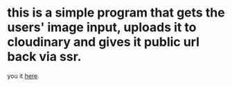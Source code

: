 # this is a simple program that gets the users' image input, uploads it to cloudinary and gives it public url back via ssr. 

you it <a href="https://upload-image-fnks.onrender.com">here</a>.
